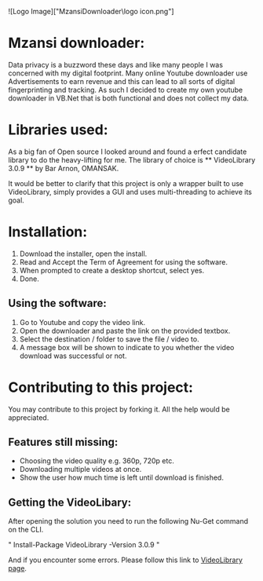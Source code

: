 ![Logo Image]["MzansiDownloader\logo icon.png"]


# Mzansi downloader:

Data privacy is a buzzword these days and like many people I was concerned with my digital footprint. Many online Youtube downloader use Advertisements to earn revenue and this can lead to all sorts of digital fingerprinting and tracking. As such I decided to create my own youtube downloader in VB.Net that is both functional and does not collect my data.

# Libraries used:  
As a big fan of Open source I looked around and found a erfect candidate library to do the heavy-lifting for me. The library of choice is  ** VideoLibrary 3.0.9 **  by Bar Arnon, OMANSAK.

It would be better to clarify that this project is only a wrapper built to use VideoLibrary, simply provides a GUI and uses multi-threading to achieve its goal.

# Installation:
1. Download the installer, open the install.
2. Read and Accept the Term of Agreement for using the software.
3. When prompted to create a desktop shortcut, select yes.
4. Done.

## Using the software:
1. Go to Youtube and copy the video link.
2. Open the downloader and paste the link on the provided textbox.
3. Select the destination / folder to save the file / video to.
4. A message box will be shown to indicate to you whether the video download was successful or not.

# Contributing to this project:
You may contribute to this project by forking it. All the help would be appreciated.

## Features still missing:
- Choosing the video quality e.g. 360p, 720p etc.
- Downloading multiple videos at once.
- Show the user how much time is left until download is finished.

## Getting the VideoLibary:
After opening the solution you need to run the following Nu-Get command on the CLI.

"
	Install-Package VideoLibrary -Version 3.0.9
"

And if you encounter some errors. Please follow this link to [VideoLibrary page](https://www.nuget.org/packages/VideoLibrary). 